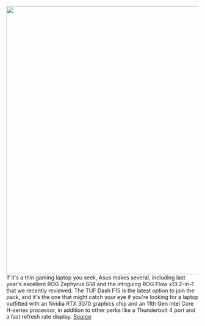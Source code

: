 <img src='https://cdn.vox-cdn.com/thumbor/6VBCQ2dR8YzvmoQ11Uv4WzMSDq0=/0x0:2040x1360/1200x675/filters:focal(895x538:1221x864)/cdn.vox-cdn.com/uploads/chorus_image/image/68799885/cfaulkner_210114_4374_0006.0.jpg' width='700px' /><br/>
If it's a thin gaming laptop you seek, Asus makes several, including last year's excellent ROG Zephyrus G14 and the intriguing ROG Flow x13 2-in-1 that we recently reviewed. The TUF Dash F15 is the latest option to join the pack, and it's the one that might catch your eye if you're looking for a laptop outfitted with an Nvidia RTX 3070 graphics chip and an 11th Gen Intel Core H-series processor, in addition to other perks like a Thunderbolt 4 port and a fast refresh rate display.
<a href='https://www.theverge.com/22276367/asus-tuf-dash-f15-2021-intel-core-i7-nvidia-rtx-3070-review-gaming-laptop-specs-price'> Source <a/>
